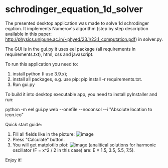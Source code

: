# schrodinger_equation_1d_solver

The presented desktop application was made to solve 1d schrodinger eqation. It implements Numerov's algorithm (step by step description available in this paper: http://physics.unipune.ac.in/~phyed/23.1/23.1_computation.pdf) in solver.py.

The GUI is in the gui.py it uses eel package (all requirements in requirements.txt), html, css and javascript.

To run this application you need to:
1. install python (I use 3.9.x);
2. install all packages, e.g. use pip: pip install -r requirements.txt.
3. Run gui.py

To build it into desktop executable app, you need to install pyInstaller and run:

python -m eel gui.py web --onefile --noconsol --i "Absolute location to icon.ico"

Quick start guide:
1. Fill all fields like in the picture:
![image](https://user-images.githubusercontent.com/48184708/147402849-544cb7d5-b982-41f8-8a0f-a252c24ef637.png)
2. Press "Calculate" button.
3. You will get matplotlib plot:
![image](https://user-images.githubusercontent.com/48184708/147402871-0c2ba2e8-8505-4203-8688-c09a833bfe09.png)
(analitical solutions for harmonic oscillator (F = x^2 / 2 in this case) are: E = 1.5, 3.5, 5.5, 7.5).

Enjoy it!
